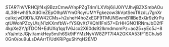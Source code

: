 $START$nVVRHCjlf4xj9BzzCmwAYnpPZgT4m1LXVbj6/iJ0iYVJhvjBZXSmbAOu4L38HwhSfuXdGieZEpOIhpWYmGRcy/UMYFgkezow3kVptSexT6zdL/7gnXrcaIkcjwD9D1/JQW42CMs+h2uheH4hoZxEGF9TMUNSwmB1IlBeBxQr9zKrPuqtUWohPZcyU/sjN1zKXmfbW+fYSQvXt7KQhl1Fni57+ErHHGNO1RNmJbD2fF4kpXe2Y/pTDON+EdUXq1qq1V6Jcx2X60ds92IkmdmomPz+ao25+yEc5J+8xYa/mtzJGjvi/amkHey5m/h6Sk9iFYMzNyVW8ZPT7I4A2GKXA53fF1SChJs60Gn0/ou9uLsDAArrT/UdKRiPguShYqH2$END$